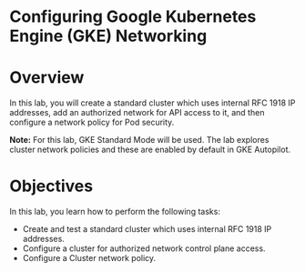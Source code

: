 # Configuring Google Kubernetes Engine (GKE) Networking

# **Overview**

In this lab, you will create a standard cluster which uses internal RFC 1918 IP addresses, add an authorized network for API access to it, and then configure a network policy for Pod security.

**Note:** For this lab, GKE Standard Mode will be used. The lab explores cluster network policies and these are enabled by default in GKE Autopilot.

# Objectives

In this lab, you learn how to perform the following tasks:

- Create and test a standard cluster which uses internal RFC 1918 IP addresses.
- Configure a cluster for authorized network control plane access.
- Configure a Cluster network policy.